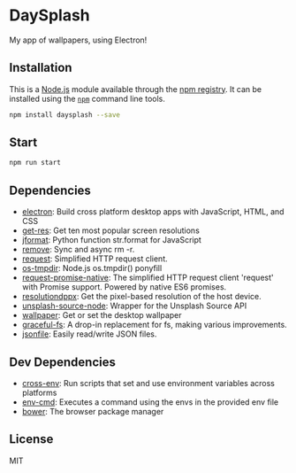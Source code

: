 # DaySplash
My app of wallpapers, using Electron!


## Installation

This is a [Node.js](https://nodejs.org/) module available through the
[npm registry](https://www.npmjs.com/). It can be installed using the
[`npm`](https://docs.npmjs.com/getting-started/installing-npm-packages-locally) command line tools.

```sh
npm install daysplash --save
```

## Start

```sh
npm run start
```

## Dependencies

- [electron](https://ghub.io/electron): Build cross platform desktop apps with JavaScript, HTML, and CSS
- [get-res](https://ghub.io/get-res): Get ten most popular screen resolutions
- [jformat](https://ghub.io/jformat): Python function str.format for JavaScript
- [remove](https://ghub.io/remove): Sync and async rm -r.
- [request](https://ghub.io/request): Simplified HTTP request client.
- [os-tmpdir](https://ghub.io/os-tmpdir): Node.js os.tmpdir() ponyfill
- [request-promise-native](https://ghub.io/request-promise-native): The simplified HTTP request client &#39;request&#39; with Promise support. Powered by native ES6 promises.
- [resolutiondppx](https://ghub.io/resolutiondppx): Get the pixel-based resolution of the host device.
- [unsplash-source-node](https://ghub.io/unsplash-source-node): Wrapper for the Unsplash Source API
- [wallpaper](https://ghub.io/wallpaper): Get or set the desktop wallpaper
- [graceful-fs](https://ghub.io/graceful-fs): A drop-in replacement for fs, making various improvements.
- [jsonfile](https://ghub.io/jsonfile): Easily read/write JSON files.

## Dev Dependencies

- [cross-env](https://ghub.io/cross-env): Run scripts that set and use environment variables across platforms
- [env-cmd](https://ghub.io/env-cmd): Executes a command using the envs in the provided env file
- [bower](https://ghub.io/bower): The browser package manager

## License

MIT
